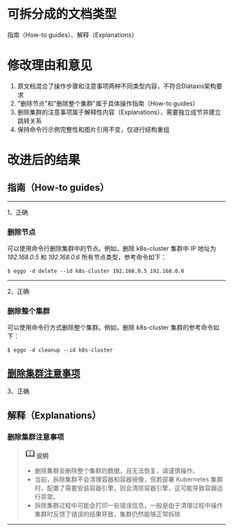 # 可拆分成的文档类型

指南（How-to guides）、解释（Explanations）

# 修改理由和意见

1. 原文档混合了操作步骤和注意事项两种不同类型内容，不符合Diátaxis架构要求
2. "删除节点"和"删除整个集群"属于具体操作指南（How-to guides）
3. 删除集群的注意事项属于解释性内容（Explanations），需要独立成节并建立跳转关系
4. 保持命令行示例完整性和图片引用不变，仅进行结构重组

# 改进后的结果

## 指南（How-to guides）
------------------------------------------------------------------------------------------------------------------------------------
1、正确
### 删除节点

可以使用命令行删除集群中的节点。例如，删除 k8s-cluster 集群中 IP 地址为 *192.168.0.5* 和 *192.168.0.6* 所有节点类型，参考命令如下：

```shell
$ eggo -d delete --id k8s-cluster 192.168.0.5 192.168.0.6
```
------------------------------------------------------------------------------------------------------------------------------------
2、正确
### 删除整个集群

可以使用命令行方式删除整个集群。例如，删除 k8s-cluster 集群的参考命令如下：

```shell
$ eggo -d cleanup --id k8s-cluster
```

[删除集群注意事项](#删除集群注意事项)
------------------------------------------------------------------------------------------------------------------------------------
3、正确
## 解释（Explanations）

### 删除集群注意事项

> ![](public_sys-resources/icon-note.gif)**说明**
>
> - 删除集群会删除整个集群的数据，且无法恢复，请谨慎操作。
> - 当前，拆除集群不会清理容器和容器镜像，但若部署 Kubernetes 集群时，配置了需要安装容器引擎，则会清除容器引擎，这可能导致容器运行异常。
> - 拆除集群过程中可能会打印一些错误信息，一般是由于清理过程中操作集群时反馈了错误的结果导致，集群仍然能够正常拆除
------------------------------------------------------------------------------------------------------------------------------------